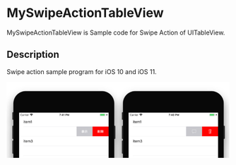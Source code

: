 # MySwipeActionTableView

MySwipeActionTableView is Sample code for Swipe Action of UITableView.

## Description

Swipe action sample program for iOS 10 and iOS 11.

![img.png](img/img.png)
